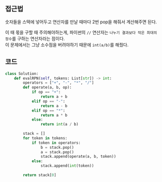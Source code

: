 ## 접근법

숫자들을 스택에 넣어두고 연산자를 만날 때마다 2번 pop을 해줘서 계산해주면 된다.

이 때 몫을 구할 때 주의해야하는게, 파이썬의 `//` 연산자는 `나누기 결과보다 작은 최대의 정수`를 구하는 연산자라는 점이다.    
이 문제에서는 그냥 소수점을 버려야하기 때문에 `int(a/b)`를 해줬다.

## 코드
```py
class Solution:
    def evalRPN(self, tokens: List[str]) -> int:
        operators = ["+", "-", "*", "/"]
        def operate(a, b, op):
            if op == "+":
                return a + b
            elif op == "-":
                return a - b
            elif op == "*":
                return a * b
            else:
                return int(a / b)
        
        stack = []
        for token in tokens:
            if token in operators:
                b = stack.pop()
                a = stack.pop()
                stack.append(operate(a, b, token))
            else:
                stack.append(int(token))
        
        return stack[0]
```
